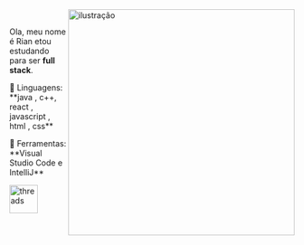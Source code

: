 <img src="https://i.pinimg.com/originals/88/2c/84/882c84500ca798e83f63bd3acaeb109f.gif" alt="ilustração" min-width="400px" max-width="400px" width="400px" align="right">


<br/>
<p align="left"> 
  Ola, meu nome é Rian etou estudando para ser <strong>full stack</strong>.<br>
</p>

<p align="left">
  🦄 Linguagens: **java , c++, react , javascript , html , css**
</p>

<p align="left">
  💼 Ferramentas: **Visual Studio Code e IntelliJ**
</p>

<p align="left">
  <a href="https://www.threads.net/@riankk_8" title="Threads">
  <img src="https://static.vecteezy.com/system/resources/previews/031/737/241/non_2x/threads-social-media-logo-threads-icon-free-png.png" alt="threads" width="50"/></a>
</p>
